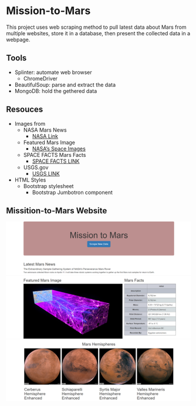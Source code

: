 # Mission-to-Mars

This project uses web scraping method to pull latest data about Mars from multiple websites, store it in a database, then present the collected data in a webpage.

## Tools

 - Splinter: automate web browser
   - ChromeDriver 
 - BeautifulSoup: parse and extract the data
 - MongoDB: hold the gethered data
 
## Resouces

 - Images from
   - NASA Mars News 
     - [NASA Link](https://mars.nasa.gov/news/?page=0&per_page=40&order=publish_date+desc%2Ccreated_at+desc&search=&category=19%2C165%2C184%2C204&blank_scope=Latest)
   - Featured Mars Image  
     - [NASA’s Space Images](https://www.jpl.nasa.gov/spaceimages/?search=&category=Mars)
   - SPACE FACTS Mars Facts
     - [SPACE FACTS LINK](https://space-facts.com/mars/)
   - USGS.gov
     - [USGS LINK](https://astrogeology.usgs.gov/search/results?q=hemisphere+enhanced&k1=target&v1=Mars)
 - HTML Styles
   - Bootstrap stylesheet
     - Bootstrap Jumbotron component
 
## Missition-to-Mars Website

   <p align="center">
   <img src="https://github.com/karenmxm/Mission-to-Mars/blob/master/Screenshot_1.png">
   <img src="https://github.com/karenmxm/Mission-to-Mars/blob/master/Screenshot_2.png">
   <img src="https://github.com/karenmxm/Mission-to-Mars/blob/master/Screenshot_3.png">
   </p>

